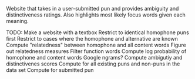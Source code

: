 Website that takes in a user-submitted pun and provides ambiguity and distinctiveness ratings.
Also highlights most likely focus words given each meaning.

TODO:
Make a website with a textbox
Restrict to identical homophone puns first
Restrict to cases where the homophone and alternative are known
Compute "relatedness" between homophone and all content words
	Figure out relatedness measures
	Filter function words
Compute log probability of homophone and content words
	Google ngrams?
Compute ambigutiy and distinctivenes scores
	Compute for all existing puns and non-puns in the data set
	Compute for submitted pun

